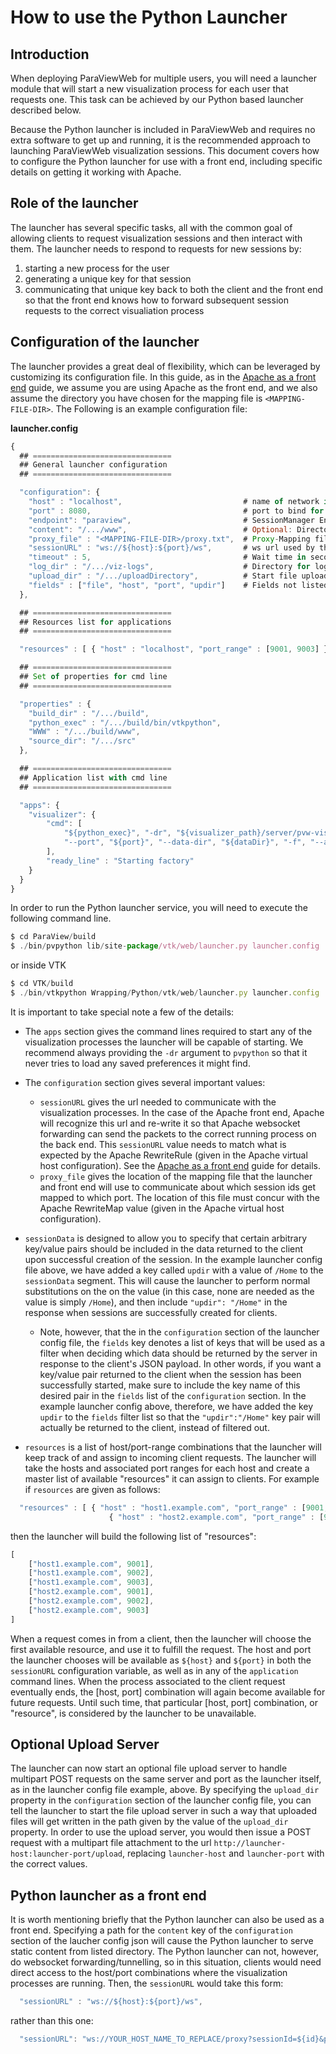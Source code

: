 # How to use the Python Launcher

## Introduction

When deploying ParaViewWeb for multiple users, you will need a launcher module that will start a new visualization process for each user that requests one.  This task can be achieved by our Python based launcher described below.

Because the Python launcher is included in ParaViewWeb and requires no extra software to get up and running, it is the recommended approach to launching ParaViewWeb visualization sessions.  This document covers how to configure the Python launcher for use with a front end, including specific details on getting it working with Apache.

## Role of the launcher

The launcher has several specific tasks, all with the common goal of allowing clients to request visualization sessions and then interact with them.  The launcher needs to respond to requests for new sessions by:

1. starting a new process for the user
1. generating a unique key for that session
1. communicating that unique key back to both the client and the front end so that the front end knows how to forward subsequent session requests to the correct visualiation process

## Configuration of the launcher

The launcher provides a great deal of flexibility, which can be leveraged by customizing its configuration file.  In this guide, as in the [Apache as a front end](apache_front_end.html) guide, we assume you are using Apache as the front end, and we also assume the directory you have chosen for the mapping file is `<MAPPING-FILE-DIR>`.  The Following is an example configuration file:

__launcher.config__

```js
{
  ## ===============================
  ## General launcher configuration
  ## ===============================

  "configuration": {
    "host" : "localhost",                           # name of network interface to bind for launcher webserver
    "port" : 8080,                                  # port to bind for launcher webserver
    "endpoint": "paraview",                         # SessionManager Endpoint
    "content": "/.../www",                          # Optional: Directory shared over HTTP
    "proxy_file" : "<MAPPING-FILE-DIR>/proxy.txt",  # Proxy-Mapping file for Apache
    "sessionURL" : "ws://${host}:${port}/ws",       # ws url used by the client to connect to started process
    "timeout" : 5,                                  # Wait time in second after process start
    "log_dir" : "/.../viz-logs",                    # Directory for log files
    "upload_dir" : "/.../uploadDirectory",          # Start file upload server on same port as launcher
    "fields" : ["file", "host", "port", "updir"]    # Fields not listed are filtered from response
  },

  ## ===============================
  ## Resources list for applications
  ## ===============================

  "resources" : [ { "host" : "localhost", "port_range" : [9001, 9003] } ],

  ## ===============================
  ## Set of properties for cmd line
  ## ===============================

  "properties" : {
    "build_dir" : "/.../build",
    "python_exec" : "/.../build/bin/vtkpython",
    "WWW" : "/.../build/www",
    "source_dir": "/.../src"
  },

  ## ===============================
  ## Application list with cmd line
  ## ===============================

  "apps": {
    "visualizer": {
        "cmd": [
            "${python_exec}", "-dr", "${visualizer_path}/server/pvw-visualizer.py",
            "--port", "${port}", "--data-dir", "${dataDir}", "-f", "--authKey", "${secret}"
        ],
        "ready_line" : "Starting factory"
    }
  }
}
```

In order to run the Python launcher service, you will need to execute the following command line.

```js
$ cd ParaView/build
$ ./bin/pvpython lib/site-package/vtk/web/launcher.py launcher.config
```

or inside VTK

```js
$ cd VTK/build
$ ./bin/vtkpython Wrapping/Python/vtk/web/launcher.py launcher.config
```

 It is important to take special note a few of the details:

- The `apps` section gives the command lines required to start any of the visualization processes the launcher will be capable of starting.  We recommend always providing the `-dr` argument to `pvpython` so that it never tries to load any saved preferences it might find.

- The `configuration` section gives several important values:
  - `sessionURL` gives the url needed to communicate with the visualization processes.  In the case of the Apache front end, Apache will recognize this url and re-write it so that Apache websocket forwarding can send the packets to the correct running process on the back end.  This `sessionURL` value needs to match what is expected by the Apache RewriteRule (given in the Apache virtual host configuration).  See the [Apache as a front end](/visualizer/docs/guides/apache_front_end.html) guide for details.
  - `proxy_file` gives the location of the mapping file that the launcher and front end will use to communicate about which session ids get mapped to which port.  The location of this file must concur with the Apache RewriteMap value (given in the Apache virtual host configuration).

- `sessionData` is designed to allow you to specify that certain arbitrary key/value pairs should be included in the data returned to the client upon successful creation of the session.  In the example launcher config file above, we have added a key called `updir` with a value of `/Home` to the `sessionData` segment.  This will cause the launcher to perform normal substitutions on the on the value (in this case, none are needed as the value is simply `/Home`), and then include `"updir": "/Home"` in the response when sessions are successfully created for clients.
  - Note, however, that the in the `configuration` section of the launcher config file, the `fields` key denotes a list of keys that will be used as a filter when deciding which data should be returned by the server in response to the client's JSON payload.  In other words, if you want a key/value pair returned to the client when the session has been successfully started, make sure to include the key name of this desired pair in the `fields` list of the `configuration` section.  In the example launcher config above, therefore, we have added the key `updir` to the `fields` filter list so that the `"updir":"/Home"` key pair will actually be returned to the client, instead of filtered out.

- `resources` is a list of host/port-range combinations that the launcher will keep track of and assign to incoming client requests.  The launcher will take the hosts and associated port ranges for each host and create a master list of available "resources" it can assign to clients.  For example if `resources` are given as follows:

```js
  "resources" : [ { "host" : "host1.example.com", "port_range" : [9001, 9003] },
                      { "host" : "host2.example.com", "port_range" : [9001, 9003] } ],
```

then the launcher will build the following list of "resources":

```js
[
    ["host1.example.com", 9001],
    ["host1.example.com", 9002],
    ["host1.example.com", 9003],
    ["host2.example.com", 9001],
    ["host2.example.com", 9002],
    ["host2.example.com", 9003]
]
```

When a request comes in from a client, then the launcher will choose the first available resource, and use it to fulfill the request.  The host and port the launcher chooses will be available as `${host}` and `${port}` in both the `sessionURL` configuration variable, as well as in any of the `application` command lines.  When the process associated to the client request eventually ends, the [host, port] combination will again become available for future requests.  Until such time, that particular [host, port] combination, or "resource", is considered by the launcher to be unavailable.

## Optional Upload Server

The launcher can now start an optional file upload server to handle multipart POST requests on the same server and port as the launcher itself, as in the launcher config file example, above.  By specifying the `upload_dir` property in the `configuration` section of the launcher config file, you can tell the launcher to start the file upload server in such a way that uploaded files will get written in the path given by the value of the `upload_dir` property.  In order to use the upload server, you would then issue a POST request with a multipart file attachment to the url `http://launcher-host:launcher-port/upload`, replacing `launcher-host` and `launcher-port` with the correct values.

## Python launcher as a front end

It is worth mentioning briefly that the Python launcher can also be used as a front end.  Specifying a path for the `content` key of the `configuration` section of the laucher config json will cause the Python launcher to serve static content from listed directory.  The Python launcher can not, however, do websocket forwarding/tunnelling, so in this situation, clients would need direct access to the host/port combinations where the visualization processes are running.  Then, the `sessionURL` would take this form:

```js
  "sessionURL" : "ws://${host}:${port}/ws",
```

rather than this one:

```js
  "sessionURL": "ws://YOUR_HOST_NAME_TO_REPLACE/proxy?sessionId=${id}&path=ws",
```
